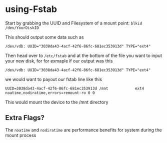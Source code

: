 # using-Fstab

Start by grabbing the UUID and Filesystem of a mount point:
`blkid /dev/YourDiskID`

This should output some data such as 
```
/dev/vdb: UUID="3038da43-4acf-42f6-86fc-681ec353913d" TYPE="ext4"
```
Then head over to `/etc/fstab` and at the bottom of the file you want to input your new disk, for for exmaple if our output was this
```
/dev/vdb: UUID="3038da43-4acf-42f6-86fc-681ec353913d" TYPE="ext4"
```
we would want to payout our fstab line like this
```
UUID=3038da43-4acf-42f6-86fc-681ec353913d /mnt            ext4    noatime,nodiratime,errors=remount-ro 0 0
```
This would mount the device to the /mnt directory

## Extra Flags?
The `noatime` and `nodiratime` are performance benefits for system during the mount process
